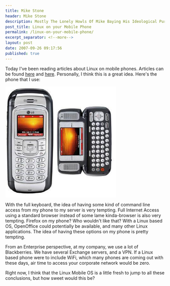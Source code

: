 ```yaml
---
title: Mike Stone
header: Mike Stone
description: Mostly The Lonely Howls Of Mike Baying His Ideological Purity At The Moon
post_title: Linux on your Mobile Phone
permalink: /linux-on-your-mobile-phone/
excerpt_separator: <!--more-->
layout: post
date: 2007-09-26 09:17:56
published: true
---
```



Today I've been reading articles about Linux on mobile phones. Articles can be found [here](http://resources.zdnet.co.uk/articles/features/0,1000002000,39289595-2,00.htm) and [here](http://news.yahoo.com/s/pcworld/20070926/tc_pcworld/137690). Personally, I think this is a great idea. Here's the phone that I use:

<img align="center" src="/assets/images/8aRRLkv.jpg">

With the full keyboard, the idea of having some kind of command line access from my phone to my server is very tempting. Full Internet Access using a standard browser instead of some lame kinda-browser is also very tempting. Firefox on my phone? Who wouldn't like that? With a Linux based OS, OpenOffice could potentially be available, and many other Linux applications. The idea of having these options on my phone is pretty tempting.

From an Enterprise perspective, at my company, we use a lot of Blackberries. We have several Exchange servers, and a VPN. If a Linux based phone were to include WiFi, which many phones are coming out with these days, air time to access your corporate network would be zero.

Right now, I think that the Linux Mobile OS is a little fresh to jump to all these conclusions, but how sweet would this be?
